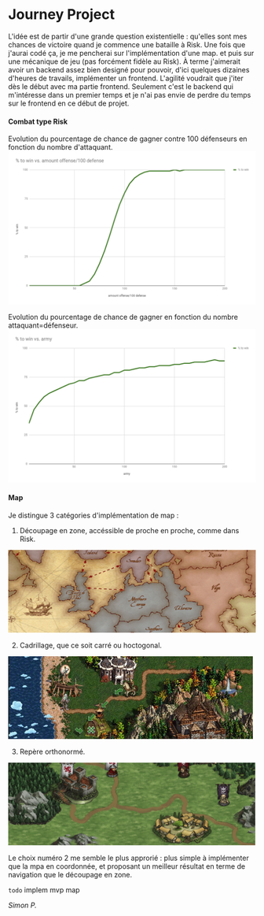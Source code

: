 # Journey Project

L'idée est de partir d'une grande question existentielle : qu'elles sont mes chances de victoire quand je commence une bataille à Risk.
Une fois que j'aurai codé ça, je me pencherai sur l'implémentation d'une map. et puis sur une mécanique de jeu (pas forcément fidèle au Risk). À terme j'aimerait avoir un backend assez bien designé pour pouvoir, d'ici quelques dizaines d'heures de travails, implémenter un frontend.
L'agilité voudrait que j'iter dès le début avec ma partie frontend. Seulement c'est le backend qui m'intéresse dans un premier temps et je n'ai pas envie de perdre du temps sur le frontend en ce début de projet.

#### Combat type Risk

Evolution du pourcentage de chance de gagner contre 100 défenseurs en fonction du nombre d'attaquant.
![N|Solid](https://raw.githubusercontent.com/haagor/Journey_Project/master/img/offensevs100.png)

Evolution du pourcentage de chance de gagner en fonction du nombre attaquant=défenseur.
![N|Solid](https://raw.githubusercontent.com/haagor/Journey_Project/master/img/armytoarmy.png)

#### Map

Je distingue 3 catégories d'implémentation de map :

1. Découpage en zone, accéssible de proche en proche, comme dans Risk.

![N|Solid](https://raw.githubusercontent.com/haagor/Journey_Project/master/img/Risk.png)
  

2. Cadrillage, que ce soit carré ou hoctogonal.

![N|Solid](https://raw.githubusercontent.com/haagor/Journey_Project/master/img/HMM.png)
  

3. Repère orthonormé.

![N|Solid](https://raw.githubusercontent.com/haagor/Journey_Project/master/img/BB.png)
  
Le choix numéro 2 me semble le plus approrié : plus simple à implémenter que la mpa en coordonnée, et proposant un meilleur résultat en terme de navigation que le découpage en zone.



`todo` implem mvp map

*Simon P.*